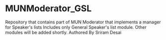 # MUNModerator_GSL
Repository that contains part of MUN Moderator that implements a manager for Speaker's lists
Includes only General Speaker's list module. Other modules will be added shortly.
Authored By Sriram Desai
